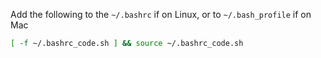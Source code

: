 Add the following to the `~/.bashrc` if on Linux, or to `~/.bash_profile` if on Mac

```bash
[ -f ~/.bashrc_code.sh ] && source ~/.bashrc_code.sh
```
